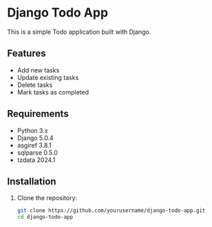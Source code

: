# Django Todo App

This is a simple Todo application built with Django.

## Features

- Add new tasks
- Update existing tasks
- Delete tasks
- Mark tasks as completed

## Requirements

- Python 3.x
- Django 5.0.4
- asgiref 3.8.1
- sqlparse 0.5.0
- tzdata 2024.1

## Installation

1. Clone the repository:
   ```sh
   git clone https://github.com/yourusername/django-todo-app.git
   cd django-todo-app
